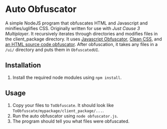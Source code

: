 # Auto Obfuscator
A simple NodeJS program that obfuscates HTML and Javascript and minifies/uglifies CSS. Originally written for use with *Just Cause 3 Multiplayer*. It recursively iterates through directories and modifies files in the client_package directory. It uses [Javascript Obfuscator](https://www.npmjs.com/package/javascript-obfuscator), [Clean CSS](https://www.npmjs.com/package/clean-css), and [an HTML source code obfuscator](http://snapbuilder.com/code_snippet_generator/obfuscate_html_source_code/). After obfuscation, it takes any files in a `/ui/` directory and puts them in `ObfuscatedUI`.

## Installation
1. Install the required node modules using `npm install`.

## Usage
1. Copy your files to `ToObfuscate`. It should look like `ToObfuscate/mypackage/client_package/...`.
2. Run the auto obfuscator using `node obfuscator.js`.
3. The program should tell you what files were obfuscated.